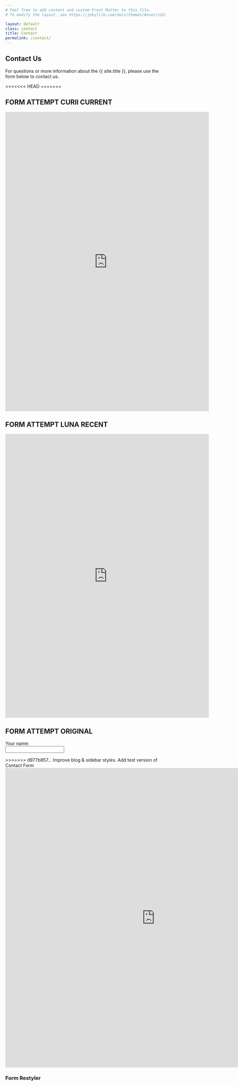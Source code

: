 ```yaml
---
# Feel free to add content and custom Front Matter to this file.
# To modify the layout, see https://jekyllrb.com/docs/themes/#overriding-theme-defaults

layout: default
class: contact
title: Contact
permalink: /contact/
---
```


## Contact Us

<p>For questions or more information about the {{ site.title }}, please use the form below to contact us.</p>
<<<<<<< HEAD
=======

## FORM ATTEMPT CURII CURRENT
<iframe src="https://docs.google.com/forms/d/e/1FAIpQLSf6a1zAQDq6Rd7znuJG_fgdtdoF-dxltpZiHddwiYlyM1Z0mQ/viewform?embedded=true" width="640" height="941" frameborder="0" marginheight="0" marginwidth="0">Loading…</iframe>

## FORM ATTEMPT LUNA RECENT

<iframe src="https://docs.google.com/forms/d/e/1FAIpQLSeAV6TIsbXg3dDpcEKiRfQH6eqqFRoFQl2ulQeerrppCRldRw/viewform?embedded=true" width="640" height="892" frameborder="0" marginheight="0" marginwidth="0">Loading…</iframe>

## FORM ATTEMPT ORIGINAL
<form name="gform" id="gform" enctype="text/plain" method="post" action="https://docs.google.com/forms/d/e/1FAIpQLSeAV6TIsbXg3dDpcEKiRfQH6eqqFRoFQl2ulQeerrppCRldRw/formResponse?" target="hidden_iframe" onsubmit="submitted=true;">
  <p>Your name:<br>
    <input class="span4" type="text" name="entry.1444497041" id="entry.1444497041"></p>
>>>>>>> d977b857... Improve blog & sidebar styles. Add test version of Contact Form

<iframe src="https://docs.google.com/forms/d/e/1FAIpQLSf6a1zAQDq6Rd7znuJG_fgdtdoF-dxltpZiHddwiYlyM1Z0mQ/viewform?embedded=true" width="940" height="941" frameborder="0" marginheight="0" marginwidth="0" id="curii-contact">Loading…</iframe>

<h3>Form Restyler</h3>
<script src="http://googleformrestyler.apixml.net/GoogleFormStyler.js"
  form="https://docs.google.com/forms/d/e/1FAIpQLSf6a1zAQDq6Rd7znuJG_fgdtdoF-dxltpZiHddwiYlyM1Z0mQ/viewform?embedded=true">
</script>

<!--     </div>
  </div>
</div>
 -->
